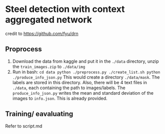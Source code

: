 # Steel detection with context aggregated network

credit to https://github.com/fyu/drn

## Proprocess

1. Download the data from kaggle and put it in the `./data` directory, unzip the `train_images.zip` to `./data/img`
2. Run in bash:
`
cd data
python ./preprocess.py
./create_list.sh
python ./produce_info_json.py
`
This would create a directory `./data/mask`. The labels are stored in this directory.
Also, there will be 4 text files in `./data`, each containing the path to images/labels.
The `produce_info_json.py` writes the mean and standard deviation of the images to `info.json`. This is already provided.

## Training/ eavaluating
Refer to script.md
